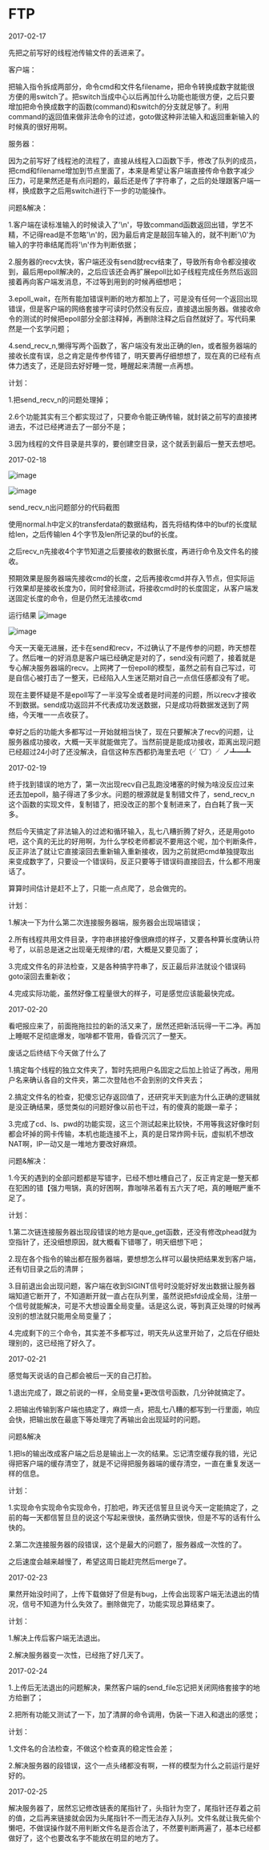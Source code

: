# FTP
2017-02-17

先把之前写好的线程池传输文件的丢进来了。

客户端：

把输入指令拆成两部分，命令cmd和文件名filename，把命令转换成数字就能很方便的用switch了。把switch当成中心以后再加什么功能也能很方便，之后只要增加把命令换成数字的函数(command)和switch的分支就足够了。利用command的返回值来做非法命令的过滤，goto做这种非法输入和返回重新输入的时候真的很好用啊。

服务器：

因为之前写好了线程池的流程了，直接从线程入口函数下手，修改了队列的成员，把cmd和filename增加到节点里面了，本来是希望让客户端直接传命令数字减少压力，可是果然还是有点问题的，最后还是传了字符串了，之后的处理跟客户端一样，换成数字之后用switch进行下一步的功能操作。

问题&解决：

1.客户端在读标准输入的时候读入了'\n'，导致command函数返回出错，学艺不精，不记得read是不忽略'\n'的，因为最后肯定是敲回车输入的，就不判断'\0'为输入的字符串结尾而将'\n'作为判断依据；

2.服务器的recv太快，客户端还没有send就recv结束了，导致所有命令都没接收到，最后用epoll解决的，之后应该还会再扩展epoll比如子线程完成任务然后返回接着再向客户端发消息，不过等到用到的时候再细想吧；

3.epoll_wait，在所有能加错误判断的地方都加上了，可是没有任何一个返回出现错误，但是客户端的网络套接字可读时仍然没有反应，直接退出服务器。做接收命令的测试的时候把epoll部分全部注释掉，再删除注释之后自然就好了。写代码果然是一个玄学问题；

4.send_recv_n,懒得写两个函数了，客户端没有发出正确的len，或者服务器端的接收长度有误，总之肯定是传参传错了，明天要再仔细想想了，现在真的已经有点体力透支了，还是回去好好睡一觉，睡醒起来清醒一点再想。

计划：

1.把send_recv_n的问题处理掉；

2.6个功能其实有三个都实现过了，只要命令能正确传输，就封装之前写的直接拷进去，不过已经拷进去了一部分不是；

3.因为线程的文件目录是共享的，要创建空目录，这个就丢到最后一整天去想吧。

2017-02-18

![image](https://github.com/AkiraMo/FTP/blob/dev/bugimg/server%E9%97%AE%E9%A2%98%E9%83%A8%E5%88%86%E6%BA%90%E7%A0%81.png)

![image](https://github.com/AkiraMo/FTP/blob/dev/bugimg/client%E9%97%AE%E9%A2%98%E9%83%A8%E5%88%86%E6%BA%90%E7%A0%81.png)

send_recv_n出问题部分的代码截图

使用normal.h中定义的transferdata的数据结构，首先将结构体中的buf的长度赋给len，之后传输len 4个字节及len所记录的buf的长度。

之后recv_n先接收4个字节知道之后要接收的数据长度，再进行命令及文件名的接收。

预期效果是服务器端先接收cmd的长度，之后再接收cmd并存入节点，但实际运行效果却是接收长度为0，同时曾经测试，将接收cmd时的长度固定，从客户端发送固定长度的命令，但是仍然无法接收cmd

运行结果
![image](https://github.com/AkiraMo/FTP/blob/dev/bugimg/server%E7%BB%93%E6%9E%9C.png)

![image](https://github.com/AkiraMo/FTP/blob/dev/bugimg/client%E7%BB%93%E6%9E%9C.png)

今天一天毫无进展，还卡在send和recv，不过确认了不是传参的问题，昨天想茬了。然后唯一的好消息是客户端已经确定是对的了，send没有问题了，接着就是专心解决服务器端的recv。上网拷了一份epoll的模型，虽然之前有自己写过，可是自信心被打击了一整天，已经陷入人生迷茫期对自己一点信任感都没有了呢。

现在主要怀疑是不是epoll写了一半没写全或者是时间差的问题，所以recv才接收不到数据。send成功返回并不代表成功发送数据，只是成功将数据发送到了网络，今天唯一一点收获了。

幸好之后的功能大多都写过一开始就相当快了，现在只要解决了recv的问题，让服务器成功接收，大概一天半就能做完了。当然前提是能成功接收，距离出现问题已经超过24小时了还没解决，自信这种东西都扔海里去吧（╯‵□′）╯ノ┻━┻

2017-02-19

终于找到错误的地方了，第一次出现recv自己乱跑没堵塞的时候为啥没反应过来还去加epoll，脑子得进了多少水。问题的根源就是复制错文件了，send_recv_n这个函数的实现文件，复制错了，把没改正的那个复制进来了，白白耗了我一天多。

然后今天搞定了非法输入的过滤和循环输入，乱七八糟折腾了好久，还是用goto吧，这个真的无比的好用啊，为什么学校老师都说不要用这个呢，加个判断条件，反正非法了就让它直接滚回去重新输入重新接收，因为之前就把cmd单独提取出来变成数字了，只要设一个错误码，反正只要等于错误码直接回去，什么都不用废话了。

算算时间估计是赶不上了，只能一点点爬了，总会做完的。

计划：

1.解决一下为什么第二次连接服务器端，服务器会出现端错误；

2.所有线程共用文件目录，字符串拼接好像很麻烦的样子，又要各种算长度确认符号了，以前总是迷之出现毫无规律的/君，大概是又要见面了；

3.完成文件名的非法检查，又是各种搞字符串了，反正最后非法就设个错误码goto滚回去重新收；

4.完成实际功能，虽然好像工程量很大的样子，可是感觉应该能最快完成。

2017-02-20

看吧报应来了，前面拖拖拉拉的新的活又来了，居然还把新活玩得一干二净。再加上睡眠不足彻底爆发，咖啡都不管用，昏昏沉沉了一整天。

废话之后终结下今天做了什么了

1.搞定每个线程的独立文件夹了，暂时先把用户名固定之后加上验证了再改，用用户名来确认各自的文件夹，第二次登陆也不会到别的文件夹去；

2.搞定文件名的检查，犯傻忘记存返回值了，还研究半天到底为什么正确的逻辑就是没正确结果，感觉类似的问题好像以前也干过，有的傻真的能跟一辈子；

3.完成了cd、ls、pwd的功能实现，这三个测试起来比较快，不用等我这好像时刻都会坏掉的网卡传输，本机也能连接不上，真的是日常炸网卡玩，虚拟机不想改NAT啊，IP一动又是一堆地方要改好麻烦。

问题&解决：

1.今天的遇到的全部问题都是写错字，已经不想吐槽自己了，反正肯定是一整天都在犯困的错【强力甩锅，真的好困啊，靠咖啡吊着有五六天了吧，真的睡眠严重不足了。

计划：

1.第二次链连接服务器出现段错误的地方是que_get函数，还没有修改phead就为空指针了，还没细想原因，就大概看下错哪了，明天细想下吧；

2.现在各个指令的输出都在服务器端，要想想怎么样可以最快把结果发到客户端，还有切目录之后的清屏；

3.目前退出会出现问题，客户端在收到SIGINT信号时没能好好发出数据让服务器端知道它断开了，不知道断开就一直占在队列里，虽然说把sfd设成全局，注册一个信号就能解决，可是不大想设置全局变量。话是这么说，等到真正处理的时候再没别的想法就只能用全局变量了；

4.完成剩下的三个命令，其实差不多都写过，明天先从这里开始了，之后在仔细处理别的，这已经拖了好久了。

2017-02-21

感觉每天说话的自己都会被后一天的自己打脸。

1.退出完成了，跟之前说的一样，全局变量+更改信号函数，几分钟就搞定了。

2.把输出传输到客户端也搞定了，麻烦一点，把乱七八糟的都写到一行里面，响应会快，把输出放在最底下等处理完了再输出会出现延时的问题。

问题&解决

1.把ls的输出改成客户端之后总是输出上一次的结果。忘记清空缓存我的错，光记得把客户端的缓存清空了，就是不记得把服务器端的缓存清空，一直在重复发送一样的信息。

计划：

1.实现命令实现命令实现命令，打脸吧，昨天还信誓旦旦说今天一定能搞定了，之前的每一天都信誓旦旦的说这个写起来很快，虽然确实很快，但是不写的话有什么快的。

2.第二次连接服务器的段错误，这个是最大的问题了，服务器成一次性的了。

之后速度会越来越慢了，希望这周日能赶完然后merge了。

2017-02-23

果然开始没时间了，上传下载做好了但是有bug，上传会出现客户端无法退出的情况，信号不知道为什么失效了。删除做完了，功能实现总算结束了。

计划：

1.解决上传后客户端无法退出。

2.解决服务器变一次性，已经拖了好几天了。

2017-02-24

1.上传后无法退出的问题解决，果然客户端的send_file忘记把关闭网络套接字的地方给删了；

2.把所有功能又测试了一下，加了清屏的命令调用，伪装一下进入和退出的感觉；

计划：

1.文件名的合法检查，不做这个检查真的稳定性会差；

2.解决服务器的段错误，这个一点头绪都没有啊，一样的模型为什么之前运行是好好的。

2017-02-25

解决服务器了，居然忘记修改链表的尾指针了，头指针为空了，尾指针还存着之前的值，之后再来链接就会因为头尾指针不一而无法存入队列。文件名就让我先偷个懒吧，不做误操作就不用判断文件名是否合法了，不然要判断两遍了，基本已经都做好了，这个也要改名字不能放在明显的地方了。
